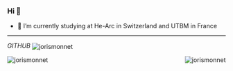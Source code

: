 ### Hi 👋

<!--
**JorisMonnet/JorisMonnet** is a ✨ _special_ ✨ repository because its `README.md` (this file) appears on your GitHub profile.
-->
- 🔭 I’m currently studying at He-Arc in Switzerland and UTBM in France
--------------------------------------------------------------------------------
*GITHUB* <img align="center" src="https://img.shields.io/github/followers/jorismonnet?style=social" alt="jorismonnet" />

<img align="center" src="https://github-readme-stats.vercel.app/api/top-langs/?username=jorismonnet&layout=compact&hide=html" alt="jorismonnet" />
<img align="right" src="https://github-readme-stats.vercel.app/api?username=jorismonnet&show_icons=true" alt="jorismonnet" />

